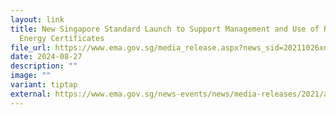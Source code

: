 ```yaml
---
layout: link
title: New Singapore Standard Launch to Support Management and Use of Renewable
  Energy Certificates
file_url: https://www.ema.gov.sg/media_release.aspx?news_sid=20211026xnJX3nGtlY4p
date: 2024-08-27
description: ""
image: ""
variant: tiptap
external: https://www.ema.gov.sg/news-events/news/media-releases/2021/advancing-singapores-energy-transition-towards-a-more-sustainable-future
---
```

